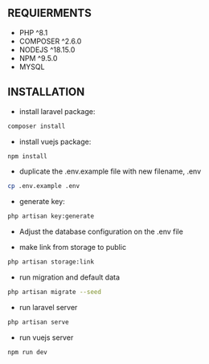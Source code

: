 ## REQUIERMENTS
- PHP ^8.1
- COMPOSER ^2.6.0
- NODEJS ^18.15.0
- NPM ^9.5.0
- MYSQL

## INSTALLATION
- install laravel package:
```sh
composer install
```
- install vuejs package:
```sh
npm install
```
- duplicate the .env.example file with new filename, .env
```sh
cp .env.example .env
```
- generate key:
```sh
php artisan key:generate
```
- Adjust the database configuration on the .env file

- make link from storage to public
```sh
php artisan storage:link
```
- run migration and default data
```sh
php artisan migrate --seed
```
- run laravel server
```sh
php artisan serve
```
- run vuejs server
```sh
npm run dev
```
